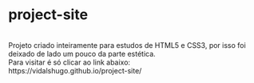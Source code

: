 # project-site
<br>
Projeto criado inteiramente para estudos de HTML5 e CSS3, por isso foi deixado de lado um pouco da parte estética.
<br>
Para visitar é só clicar ao link abaixo:
<br>
https://vidalshugo.github.io/project-site/
